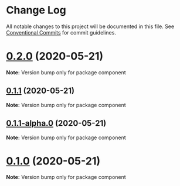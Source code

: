 # Change Log

All notable changes to this project will be documented in this file.
See [Conventional Commits](https://conventionalcommits.org) for commit guidelines.

# [0.2.0](https://github.com/anupJag/lerna-commands/compare/v0.1.1...v0.2.0) (2020-05-21)

**Note:** Version bump only for package component





## [0.1.1](https://github.com/anupJag/lerna-commands/compare/v0.1.1-alpha.0...v0.1.1) (2020-05-21)

**Note:** Version bump only for package component





## [0.1.1-alpha.0](https://github.com/anupJag/lerna-commands/compare/v0.1.0...v0.1.1-alpha.0) (2020-05-21)

**Note:** Version bump only for package component





# [0.1.0](https://github.com/anupJag/lerna-commands/compare/v0.0.1...v0.1.0) (2020-05-21)

**Note:** Version bump only for package component
